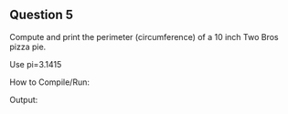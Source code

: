 ## Question 5

Compute and print the perimeter (circumference) of a 10 inch Two Bros pizza pie.

Use pi=3.1415

How to Compile/Run:

Output:

